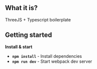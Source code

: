 ## What it is?
ThreeJS + Typescript boilerplate

## Getting started
**Install & start**  
- **`npm install`** - Install dependencies
- **`npm run dev`** - Start webpack dev server

